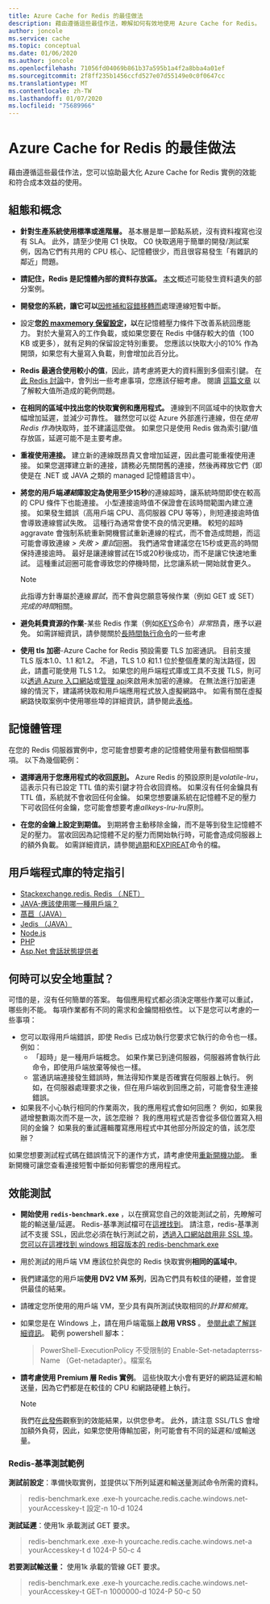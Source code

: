 ```yaml
---
title: Azure Cache for Redis 的最佳做法
description: 藉由遵循這些最佳作法，瞭解如何有效地使用 Azure Cache for Redis。
author: joncole
ms.service: cache
ms.topic: conceptual
ms.date: 01/06/2020
ms.author: joncole
ms.openlocfilehash: 71056fd04069b861b37a595b1a4f2a8bba4a01ef
ms.sourcegitcommit: 2f8ff235b1456ccfd527e07d55149e0c0f0647cc
ms.translationtype: MT
ms.contentlocale: zh-TW
ms.lasthandoff: 01/07/2020
ms.locfileid: "75689966"
---
```

# <a name="best-practices-for-azure-cache-for-redis"></a>Azure Cache for Redis 的最佳做法 
藉由遵循這些最佳作法，您可以協助最大化 Azure Cache for Redis 實例的效能和符合成本效益的使用。

## <a name="configuration-and-concepts"></a>組態和概念
 * **針對生產系統使用標準或進階層。**  基本層是單一節點系統，沒有資料複寫也沒有 SLA。 此外，請至少使用 C1 快取。  C0 快取適用于簡單的開發/測試案例，因為它們有共用的 CPU 核心、記憶體很少，而且很容易發生「有雜訊的鄰近」問題。

 * **請記住，Redis 是記憶體內部的資料存放區。**  [本文](cache-troubleshoot-data-loss.md)概述可能發生資料遺失的部分案例。

 * **開發您的系統，讓它可以**[因修補和容錯移轉而](cache-failover.md)處理連線短暫中斷。

 * 設定**您[的 maxmemory 保留設定](cache-configure.md#maxmemory-policy-and-maxmemory-reserved)，以**在記憶體壓力條件下改善系統回應能力。  對於大量寫入的工作負載，或如果您要在 Redis 中儲存較大的值（100 KB 或更多），就有足夠的保留設定特別重要。 您應該以快取大小的10% 作為開頭，如果您有大量寫入負載，則會增加此百分比。

 * **Redis 最適合使用較小的值**，因此，請考慮將更大的資料團到多個索引鍵。  在[此 Redis 討論](https://stackoverflow.com/questions/55517224/what-is-the-ideal-value-size-range-for-redis-is-100kb-too-large/)中，會列出一些考慮事項，您應該仔細考慮。  閱讀 [這篇文章](cache-troubleshoot-client.md#large-request-or-response-size) 以了解較大值所造成的範例問題。

 * **在相同的區域中找出您的快取實例和應用程式。**  連線到不同區域中的快取會大幅增加延遲，並減少可靠性。  雖然您可以從 Azure 外部進行連線，但在*使用 Redis 作為*快取時，並不建議這麼做。  如果您只是使用 Redis 做為索引鍵/值存放區，延遲可能不是主要考慮。 

 * **重複使用連接。**  建立新的連線既昂貴又會增加延遲，因此盡可能重複使用連接。 如果您選擇建立新的連接，請務必先關閉舊的連接，然後再釋放它們（即使是在 .NET 或 JAVA 之類的 managed 記憶體語言中）。

 * **將您的用戶端*連結*庫設定為使用至少15秒**的連線超時，讓系統時間即使在較高的 CPU 條件下也能連接。  小型連接逾時值不保證會在該時間範圍內建立連接。  如果發生錯誤（高用戶端 CPU、高伺服器 CPU 等等），則短連接逾時值會導致連線嘗試失敗。 這種行為通常會使不良的情況更糟。  較短的超時 aggravate 會強制系統重新開機嘗試重新連線的程式，而不會造成問題，而這可能會導致連線 *> 失敗 > 重試*迴圈。 我們通常會建議您在15秒或更高的時間保持連接逾時。 最好是讓連線嘗試在15或20秒後成功，而不是讓它快速地重試。 這種重試迴圈可能會導致您的停機時間，比您讓系統一開始就會更久。  
     > [!NOTE]
     > 此指導方針專屬於連線*嘗試*，而不會與您願意等候作業（例如 GET 或 SET）*完成的時間*相關。
 
 * **避免耗費資源的作業**-某些 Redis 作業（例如[KEYS](https://redis.io/commands/keys)命令）*非常*昂貴，應予以避免。  如需詳細資訊，請參閱關於[長時間執行命令](cache-troubleshoot-server.md#long-running-commands)的一些考慮

 * **使用 tls 加密**-Azure Cache for Redis 預設需要 TLS 加密通訊。  目前支援 TLS 版本1.0、1.1 和1.2。  不過，TLS 1.0 和1.1 位於整個產業的淘汰路徑，因此，請盡可能使用 TLS 1.2。  如果您的用戶端程式庫或工具不支援 TLS，則可以[透過 Azure 入口網站](cache-configure.md#access-ports)或[管理 api](https://docs.microsoft.com/rest/api/redis/redis/update)來啟用未加密的連線。  在無法進行加密連線的情況下，建議將快取和用戶端應用程式放入虛擬網路中。  如需有關在虛擬網路快取案例中使用哪些埠的詳細資訊，請參閱此[表格](cache-how-to-premium-vnet.md#outbound-port-requirements)。
 
## <a name="memory-management"></a>記憶體管理
在您的 Redis 伺服器實例中，您可能會想要考慮的記憶體使用量有數個相關事項。  以下為幾個範例：

 * **選擇適用于您應用程式的收回[原則](https://redis.io/topics/lru-cache)。**  Azure Redis 的預設原則是*volatile-lru*，這表示只有已設定 TTL 值的索引鍵才符合收回資格。  如果沒有任何金鑰具有 TTL 值，系統就不會收回任何金鑰。  如果您想要讓系統在記憶體不足的壓力下可收回任何金鑰，您可能會想要考慮*allkeys-lru-lru*原則。

 * **在您的金鑰上設定到期值。**  到期將會主動移除金鑰，而不是等到發生記憶體不足的壓力。  當收回因為記憶體不足的壓力而開始執行時，可能會造成伺服器上的額外負載。  如需詳細資訊，請參閱[過期](https://redis.io/commands/expire)和[EXPIREAT](https://redis.io/commands/expireat)命令的檔。
 
## <a name="client-library-specific-guidance"></a>用戶端程式庫的特定指引
 * [Stackexchange.redis. Redis （.NET）](https://gist.github.com/JonCole/925630df72be1351b21440625ff2671f#file-redis-bestpractices-stackexchange-redis-md)
 * [JAVA-應該使用哪一種用戶端？](https://gist.github.com/warrenzhu25/1beb02a09b6afd41dff2c27c53918ce7#file-azure-redis-java-best-practices-md)
 * [萵苣（JAVA）](https://gist.github.com/warrenzhu25/181ccac7fa70411f7eb72aff23aa8a6a#file-azure-redis-lettuce-best-practices-md)
 * [Jedis （JAVA）](https://gist.github.com/JonCole/925630df72be1351b21440625ff2671f#file-redis-bestpractices-java-jedis-md)
 * [Node.js](https://gist.github.com/JonCole/925630df72be1351b21440625ff2671f#file-redis-bestpractices-node-js-md)
 * [PHP](https://gist.github.com/JonCole/925630df72be1351b21440625ff2671f#file-redis-bestpractices-php-md)
 * [Asp.Net 會話狀態提供者](https://gist.github.com/JonCole/925630df72be1351b21440625ff2671f#file-redis-bestpractices-session-state-provider-md)


## <a name="when-is-it-safe-to-retry"></a>何時可以安全地重試？
可惜的是，沒有任何簡單的答案。  每個應用程式都必須決定哪些作業可以重試，哪些則不能。  每項作業都有不同的需求和金鑰間相依性。  以下是您可以考慮的一些事項：

 * 您可以取得用戶端錯誤，即使 Redis 已成功執行您要求它執行的命令也一樣。  例如：
     - 「超時」是一種用戶端概念。  如果作業已到達伺服器，伺服器將會執行此命令，即使用戶端放棄等候也一樣。  
     - 當通訊端連接發生錯誤時，無法得知作業是否確實在伺服器上執行。  例如，在伺服器處理要求之後，但在用戶端收到回應之前，可能會發生連接錯誤。
 *  如果我不小心執行相同的作業兩次，我的應用程式會如何回應？  例如，如果我遞增整數兩次而不是一次，該怎麼辦？  我的應用程式是否會從多個位置寫入相同的金鑰？  如果我的重試邏輯覆寫應用程式中其他部分所設定的值，該怎麼辦？

如果您想要測試程式碼在錯誤情況下的運作方式，請考慮使用[重新開機功能](cache-administration.md#reboot)。 重新開機可讓您查看連接短暫中斷如何影響您的應用程式。

## <a name="performance-testing"></a>效能測試
 * **開始使用 `redis-benchmark.exe`** ，以在撰寫您自己的效能測試之前，先瞭解可能的輸送量/延遲。  Redis-基準測試檔可在[這裡找到](https://redis.io/topics/benchmarks)。  請注意，redis-基準測試不支援 SSL，因此您必須在執行測試之前，[透過入口網站啟用非 SSL 埠](cache-configure.md#access-ports)。  [您可以在這裡找到 windows 相容版本的 redis-benchmark.exe](https://github.com/MSOpenTech/redis/releases)
 * 用於測試的用戶端 VM 應該位於與您的 Redis 快取實例**相同的區域中**。
 * 我們建議您的用戶端**使用 DV2 VM 系列**，因為它們具有較佳的硬體，並會提供最佳的結果。
 * 請確定您所使用的用戶端 VM，至少具有與所測試快取相同的*計算和頻寬*。 
 * 如果您是在 Windows 上，請在用戶端電腦上**啟用 VRSS** 。  [參閱此處了解詳細資訊](https://technet.microsoft.com/library/dn383582(v=ws.11).aspx)。  範例 powershell 腳本：
     >PowerShell-ExecutionPolicy 不受限制的 Enable-Set-netadapterrss-Name （Get-netadapter）。檔案名 
     
 * **請考慮使用 Premium 層 Redis 實例**。  這些快取大小會有更好的網路延遲和輸送量，因為它們都是在較佳的 CPU 和網路硬體上執行。
 
     > [!NOTE]
     > 我們在[此發佈](cache-faq.md#azure-cache-for-redis-performance)觀察到的效能結果，以供您參考。   此外，請注意 SSL/TLS 會增加額外負荷，因此，如果您使用傳輸加密，則可能會有不同的延遲和/或輸送量。
 
### <a name="redis-benchmark-examples"></a>Redis-基準測試範例
**測試前設定**：準備快取實例，並提供以下所列延遲和輸送量測試命令所需的資料。
> redis-benchmark.exe .exe-h yourcache.redis.cache.windows.net-yourAccesskey-t 設定-n 10-d 1024 

**測試延遲**：使用1k 承載測試 GET 要求。
> redis-benchmark.exe .exe-h yourcache.redis.cache.windows.net-a yourAccesskey-t d 1024-P 50-c 4

**若要測試輸送量：** 使用1k 承載的管線 GET 要求。
> redis-benchmark.exe .exe-h yourcache.redis.cache.windows.net-yourAccesskey-t GET-n 1000000-d 1024-P 50-c 50
